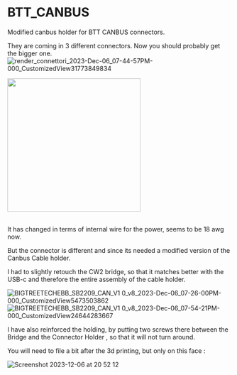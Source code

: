 # BTT_CANBUS
Modified canbus holder for BTT CANBUS connectors.

They are coming in 3 different connectors. Now you should probably get the bigger one.
![render_connettori_2023-Dec-06_07-44-57PM-000_CustomizedView31773849834](https://github.com/cristianku/BTT_CANBUS/assets/25354817/5875dfd6-960c-496f-a915-f31c84670a9c)

<img src="https://github.com/cristianku/BTT_CANBUS/assets/25354817/3a156a7b-6363-4778-8de0-a5d6c884cc8a" width="300">
<br>
<br>

It has changed in terms of internal wire for the power, seems to be 18 awg now.
<br>

But the connector is different and since its needed a modified version of the Canbus Cable holder.
<br>


I had to slightly retouch the CW2 bridge, so that it matches better with the USB-c and therefore the entire assembly of the cable holder.
<br>



![BIGTREETECHEBB_SB2209_CAN_V1 0_v8_2023-Dec-06_07-26-00PM-000_CustomizedView5473503862](https://github.com/cristianku/BTT_CANBUS/assets/25354817/28651154-df69-40c0-b7e5-15ad79403974)
<br>
![BIGTREETECHEBB_SB2209_CAN_V1 0_v8_2023-Dec-06_07-54-21PM-000_CustomizedView24644283667](https://github.com/cristianku/BTT_CANBUS/assets/25354817/6930056e-9833-4118-b52e-4308e0cdb8f2)

I have also reinforced the holding, by putting two screws there between the Bridge and the Connector Holder , so that it will not turn around.
<br>


You will need to file a bit after the 3d printing, but only on this face :

![Screenshot 2023-12-06 at 20 52 12](https://github.com/cristianku/BTT_CANBUS/assets/25354817/1d2e247a-1443-4355-8804-0cc29b867149)
